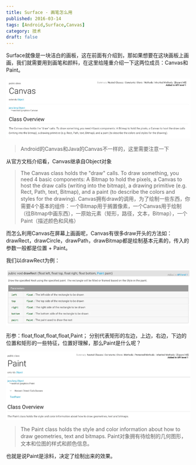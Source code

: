 ```yaml
---
title: Surface - 画笔怎么用
published: 2016-03-14
tags: [Android,Surface,Canvas]
category: 技术
draft: false
---
```


Surface就像是一块洁白的画板，这在前面有介绍到，那如果想要在这块画板上画画，我们就需要用到画笔和颜料，在这里给隆重介绍一下这两位成员：Canvas和Paint。

![Canvas简介](./image_0.png)
>Android的Canvas和Java的Canvas不一样的，这里需要注意一下

从官方文档介绍看，Canvas继承自Object对象

>The Canvas class holds the "draw" calls. To draw something, you need 4 basic components: A Bitmap to hold the pixels, a Canvas to host the draw calls (writing into the bitmap), a drawing primitive (e.g. Rect, Path, text, Bitmap), and a paint (to describe the colors and styles for the drawing).
Canvas拥有draw的调用，为了绘制一些东西，你需要4个基本的组件：一个Bitmap用于搁置像素，一个Canvas用于绘制（往Bitmap中画东西），一原始元素（矩形，路径，文本，Bitmap），一个Paint（描述颜色和风格）

而怎么利用Canvas在屏幕上画画呢，Canvas有很多draw开头的方法如：drawRect，drawCircle，drawPath，drawBitmap都是绘制基本元素的，传入的参数一般都是位置 + Paint。

我们以drawRect为例：

![drawRect方法](./image_1.png)

形参：float,float,float,float,Paint；
分别代表矩形的左边，上边，右边，下边的位置和矩形的一些特征，位置好理解，那么Paint是什么呢？

![Paint简介](./image_2.png)

>The Paint class holds the style and color information about how to draw geometries, text and bitmaps.
Paint对象拥有待绘制的几何图形，文本和位图的样式和颜色信息。

也就是说Paint是涂料，决定了绘制出来的效果。